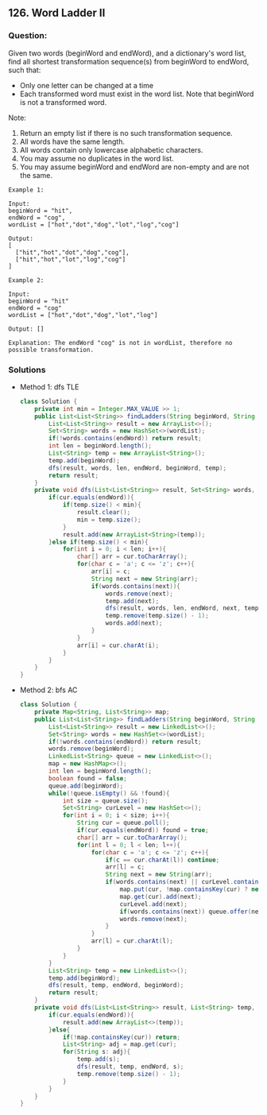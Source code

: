 ## 126. Word Ladder II

### Question:
Given two words (beginWord and endWord), and a dictionary's word list, find all shortest transformation sequence(s) from beginWord to endWord, such that:
* Only one letter can be changed at a time
* Each transformed word must exist in the word list. Note that beginWord is not a transformed word.

Note:
1. Return an empty list if there is no such transformation sequence.
2. All words have the same length.
3. All words contain only lowercase alphabetic characters.
4. You may assume no duplicates in the word list.
5. You may assume beginWord and endWord are non-empty and are not the same.

```
Example 1:

Input:
beginWord = "hit",
endWord = "cog",
wordList = ["hot","dot","dog","lot","log","cog"]

Output:
[
  ["hit","hot","dot","dog","cog"],
  ["hit","hot","lot","log","cog"]
]

Example 2:

Input:
beginWord = "hit"
endWord = "cog"
wordList = ["hot","dot","dog","lot","log"]

Output: []

Explanation: The endWord "cog" is not in wordList, therefore no possible transformation.
```

### Solutions
* Method 1: dfs TLE
	```Java
	class Solution {
		private int min = Integer.MAX_VALUE >> 1;
		public List<List<String>> findLadders(String beginWord, String endWord, List<String> wordList) {
			List<List<String>> result = new ArrayList<>();
			Set<String> words = new HashSet<>(wordList);
			if(!words.contains(endWord)) return result;
			int len = beginWord.length();
			List<String> temp = new ArrayList<String>();
			temp.add(beginWord);
			dfs(result, words, len, endWord, beginWord, temp);
			return result;
		}
		private void dfs(List<List<String>> result, Set<String> words, int len, String endWord, String cur, List<String> temp){
			if(cur.equals(endWord)){
				if(temp.size() < min){
					result.clear();
					min = temp.size();
				}
				result.add(new ArrayList<String>(temp));
			}else if(temp.size() < min){
				for(int i = 0; i < len; i++){
					char[] arr = cur.toCharArray();
					for(char c = 'a'; c <= 'z'; c++){
						arr[i] = c;
						String next = new String(arr);
						if(words.contains(next)){
							words.remove(next);
							temp.add(next);
							dfs(result, words, len, endWord, next, temp);
							temp.remove(temp.size() - 1);
							words.add(next);
						}
					}
					arr[i] = cur.charAt(i);
				}
			}
		}
	}
	```
	
* Method 2: bfs AC
	```Java
	class Solution {
		private Map<String, List<String>> map;
		public List<List<String>> findLadders(String beginWord, String endWord, List<String> wordList) {
			List<List<String>> result = new LinkedList<>();
			Set<String> words = new HashSet<>(wordList);
			if(!words.contains(endWord)) return result;
			words.remove(beginWord);
			LinkedList<String> queue = new LinkedList<>();
			map = new HashMap<>();
			int len = beginWord.length();
			boolean found = false;
			queue.add(beginWord);
			while(!queue.isEmpty() && !found){
				int size = queue.size();
				Set<String> curLevel = new HashSet<>();
				for(int i = 0; i < size; i++){
					String cur = queue.poll();
					if(cur.equals(endWord)) found = true;   
					char[] arr = cur.toCharArray();
					for(int l = 0; l < len; l++){
						for(char c = 'a'; c <= 'z'; c++){
							if(c == cur.charAt(l)) continue;
							arr[l] = c;
							String next = new String(arr);
							if(words.contains(next) || curLevel.contains(next)){
								map.put(cur, !map.containsKey(cur) ? new ArrayList<String>(): map.get(cur));
								map.get(cur).add(next);
								curLevel.add(next);
								if(words.contains(next)) queue.offer(next);
								words.remove(next);
							}
						}
						arr[l] = cur.charAt(l);
					}
				}
			}
			List<String> temp = new LinkedList<>();
			temp.add(beginWord);
			dfs(result, temp, endWord, beginWord);
			return result;
		}
		private void dfs(List<List<String>> result, List<String> temp, String endWord, String cur){
			if(cur.equals(endWord)){
				result.add(new ArrayList<>(temp));
			}else{
				if(!map.containsKey(cur)) return;
				List<String> adj = map.get(cur);
				for(String s: adj){
					temp.add(s);
					dfs(result, temp, endWord, s);
					temp.remove(temp.size() - 1);
				}
			}
		}
	}
	```